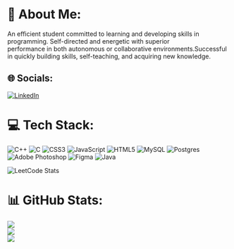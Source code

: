 <!-- <div id="header" align="center">
  <img src="https://media.giphy.com/media/M9gbBd9nbDrOTu1Mqx/giphy.gif" width="100"/>
</div> -->

# 💫 About Me:
An efficient student committed to learning and developing skills in programming. Self-directed and energetic with superior<br>performance in both autonomous or collaborative environments.Successful in quickly building skills, self-teaching, and acquiring new knowledge.



## 🌐 Socials:
[![LinkedIn](https://img.shields.io/badge/LinkedIn-%230077B5.svg?logo=linkedin&logoColor=white)](https://linkedin.com/in/itsjospaulhere) 
<!-- [![LeetCode](https://user-images.githubusercontent.com/81140899/234101662-9c752cef-0a56-4db9-a825-c9115b35603f.png)](https://leetcode.com/_jos_paul_/) 
 -->

# 💻 Tech Stack:
![C++](https://img.shields.io/badge/c++-%2300599C.svg?style=for-the-badge&logo=c%2B%2B&logoColor=white) ![C](https://img.shields.io/badge/c-%2300599C.svg?style=for-the-badge&logo=c&logoColor=white) ![CSS3](https://img.shields.io/badge/css3-%231572B6.svg?style=for-the-badge&logo=css3&logoColor=white) ![JavaScript](https://img.shields.io/badge/javascript-%23323330.svg?style=for-the-badge&logo=javascript&logoColor=%23F7DF1E) ![HTML5](https://img.shields.io/badge/html5-%23E34F26.svg?style=for-the-badge&logo=html5&logoColor=white) ![MySQL](https://img.shields.io/badge/mysql-%2300f.svg?style=for-the-badge&logo=mysql&logoColor=white) ![Postgres](https://img.shields.io/badge/postgres-%23316192.svg?style=for-the-badge&logo=postgresql&logoColor=white) ![Adobe Photoshop](https://img.shields.io/badge/adobephotoshop-%2331A8FF.svg?style=for-the-badge&logo=adobephotoshop&logoColor=white) 	![Figma](https://img.shields.io/badge/figma-%23F24E1E.svg?style=for-the-badge&logo=figma&logoColor=white) ![Java](https://img.shields.io/badge/java-%23ED8B00.svg?style=for-the-badge&logo=java&logoColor=white)


![LeetCode Stats](https://leetcode.card.workers.dev/_jos_paul_?theme=dark&font=baloo&extension=null)



# 📊 GitHub Stats:
![](https://github-readme-stats.vercel.app/api?username=jospaul2233&theme=dark&hide_border=false&include_all_commits=false&count_private=true)<br/>
![](https://github-readme-streak-stats.herokuapp.com/?user=jospaul2233&theme=dark&hide_border=false)<br/>
![](https://github-readme-stats.vercel.app/api/top-langs/?username=jospaul2233&theme=dark&hide_border=false&include_all_commits=false&count_private=true&layout=compact)

